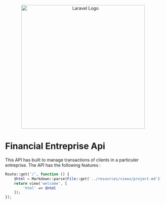 <p align="center"><a href="https://laravel.com" target="_blank"><img src="https://raw.githubusercontent.com/laravel/art/master/logo-lockup/5%20SVG/2%20CMYK/1%20Full%20Color/laravel-logolockup-cmyk-red.svg" width="400" alt="Laravel Logo"></a></p>


# Financial Entreprise Api
This API has built to manage transactions of clients 
in a particuler entreprise.
The API has the following features :  

```php
Route::get('/', function () {
    $html = Markdown::parse(File::get('../resources/views/project.md'));
    return view('welcome', [
        'html' => $html
    ]);
});

```